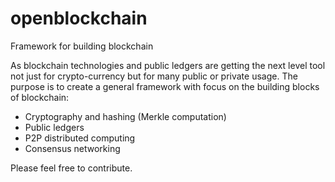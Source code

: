 # openblockchain
Framework for building blockchain

As blockchain technologies and public ledgers are getting the next level tool not just for crypto-currency but for many public or private usage. The purpose is to create a general framework with focus on the  building blocks of blockchain:
- Cryptography and hashing (Merkle computation)
- Public ledgers
- P2P distributed computing
- Consensus networking

Please feel free to contribute.

